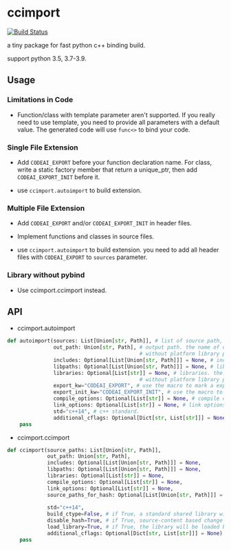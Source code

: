 # ccimport

[![Build Status](https://github.com/FindDefinition/ccimport/workflows/build/badge.svg)](https://github.com/FindDefinition/ccimport/actions?query=workflow%3Abuild)

a tiny package for fast python c++ binding build.

support python 3.5, 3.7-3.9.

## Usage

### Limitations in Code

* Function/class with template parameter aren't supported. If you really need to use template, you need to provide all parameters with a default value. The generated code will use ```func<>``` to bind your code.

### Single File Extension

* Add ```CODEAI_EXPORT``` before your function declaration name. For class, write a static factory member that return a unique_ptr, then add ```CODEAI_EXPORT_INIT``` before it.

* use ```ccimport.autoimport``` to build extension.

### Multiple File Extension

* Add ```CODEAI_EXPORT``` and/or ```CODEAI_EXPORT_INIT``` in header files.

* Implement functions and classes in source files.

* use ```ccimport.autoimport``` to build extension. you need to add all header files with ```CODEAI_EXPORT``` to ```sources``` parameter.

### Library without pybind

* Use ccimport.ccimport instead.

## API

* ccimport.autoimport

```Python
def autoimport(sources: List[Union[str, Path]], # list of source path, may include headers with 'CODEAI_EXPORT'
               out_path: Union[str, Path], # output path. the name of output file must be a name 
                                           # without platform library prefix and suffix such as `lib-`, '.so'.
               includes: Optional[List[Union[str, Path]]] = None, # include paths
               libpaths: Optional[List[Union[str, Path]]] = None, # library paths
               libraries: Optional[List[str]] = None, # libraries. the name of library must be a name 
                                           # without platform library prefix and suffix such as `lib-`, '.so'.
               export_kw="CODEAI_EXPORT", # use the macro to mark a exported function.
               export_init_kw="CODEAI_EXPORT_INIT", # use the macro to mark a static class factory member.
               compile_options: Optional[List[str]] = None, # compile options.
               link_options: Optional[List[str]] = None, # link options.
               std="c++14", # c++ standard.
               additional_cflags: Optional[Dict[str, List[str]]] = None): # compiler to compile options
    pass
```

* ccimport.ccimport

```Python
def ccimport(source_paths: List[Union[str, Path]],
             out_path: Union[str, Path],
             includes: Optional[List[Union[str, Path]]] = None,
             libpaths: Optional[List[Union[str, Path]]] = None,
             libraries: Optional[List[str]] = None,
             compile_options: Optional[List[str]] = None,
             link_options: Optional[List[str]] = None,
             source_paths_for_hash: Optional[List[Union[str, Path]]] = None, # if provided, the content of source files will be used
                                                                             # for change detection.
             std="c++14",
             build_ctype=False, # if True, a standard shared library will be built. otherwise a pybind library will be built
             disable_hash=True, # if True, source-content based change detection will be used.
             load_library=True, # if True, the library will be loaded by python or ctypes.CDLL
             additional_cflags: Optional[Dict[str, List[str]]] = None):
    pass
```